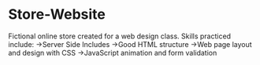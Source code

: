 # Store-Website
Fictional online store created for a web design class. Skills practiced include: 
->Server Side Includes
->Good HTML structure
->Web page layout and design with CSS
->JavaScript animation and form validation
